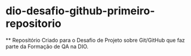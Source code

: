 # dio-desafio-github-primeiro-repositorio
** Repositório Criado para o Desafio de Projeto sobre Git/GitHub que faz parte da Formação de QA na DIO.

